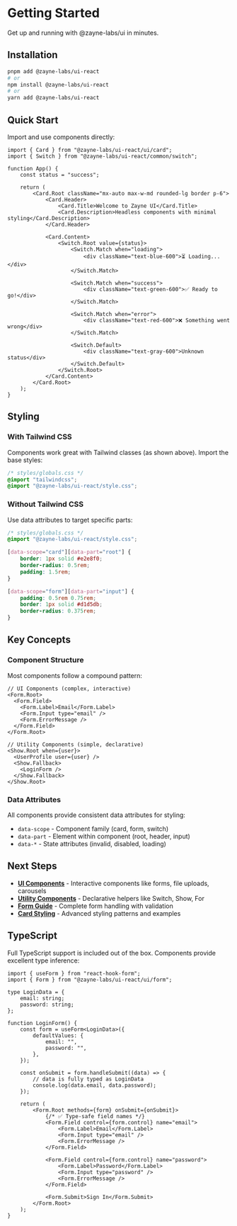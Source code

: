 # Getting Started

Get up and running with @zayne-labs/ui in minutes.

## Installation

```bash
pnpm add @zayne-labs/ui-react
# or
npm install @zayne-labs/ui-react
# or
yarn add @zayne-labs/ui-react
```

## Quick Start

Import and use components directly:

```tsx
import { Card } from "@zayne-labs/ui-react/ui/card";
import { Switch } from "@zayne-labs/ui-react/common/switch";

function App() {
	const status = "success";

	return (
		<Card.Root className="mx-auto max-w-md rounded-lg border p-6">
			<Card.Header>
				<Card.Title>Welcome to Zayne UI</Card.Title>
				<Card.Description>Headless components with minimal styling</Card.Description>
			</Card.Header>

			<Card.Content>
				<Switch.Root value={status}>
					<Switch.Match when="loading">
						<div className="text-blue-600">⏳ Loading...</div>
					</Switch.Match>

					<Switch.Match when="success">
						<div className="text-green-600">✅ Ready to go!</div>
					</Switch.Match>

					<Switch.Match when="error">
						<div className="text-red-600">❌ Something went wrong</div>
					</Switch.Match>

					<Switch.Default>
						<div className="text-gray-600">Unknown status</div>
					</Switch.Default>
				</Switch.Root>
			</Card.Content>
		</Card.Root>
	);
}
```

## Styling

### With Tailwind CSS

Components work great with Tailwind classes (as shown above). Import the base styles:

```css
/* styles/globals.css */
@import "tailwindcss";
@import "@zayne-labs/ui-react/style.css";
```

### Without Tailwind CSS

Use data attributes to target specific parts:

```css
/* styles/globals.css */
@import "@zayne-labs/ui-react/style.css";

[data-scope="card"][data-part="root"] {
	border: 1px solid #e2e8f0;
	border-radius: 0.5rem;
	padding: 1.5rem;
}

[data-scope="form"][data-part="input"] {
	padding: 0.5rem 0.75rem;
	border: 1px solid #d1d5db;
	border-radius: 0.375rem;
}
```

## Key Concepts

### Component Structure

Most components follow a compound pattern:

```tsx
// UI Components (complex, interactive)
<Form.Root>
  <Form.Field>
    <Form.Label>Email</Form.Label>
    <Form.Input type="email" />
    <Form.ErrorMessage />
  </Form.Field>
</Form.Root>

// Utility Components (simple, declarative)
<Show.Root when={user}>
  <UserProfile user={user} />
  <Show.Fallback>
    <LoginForm />
  </Show.Fallback>
</Show.Root>
```

### Data Attributes

All components provide consistent data attributes for styling:

- `data-scope` - Component family (card, form, switch)
- `data-part` - Element within component (root, header, input)
- `data-*` - State attributes (invalid, disabled, loading)

## Next Steps

- **[UI Components](/ui)** - Interactive components like forms, file uploads, carousels
- **[Utility Components](/utility)** - Declarative helpers like Switch, Show, For
- **[Form Guide](/ui/form)** - Complete form handling with validation
- **[Card Styling](/ui/card#styling)** - Advanced styling patterns and examples

## TypeScript

Full TypeScript support is included out of the box. Components provide excellent type inference:

```tsx
import { useForm } from "react-hook-form";
import { Form } from "@zayne-labs/ui-react/ui/form";

type LoginData = {
	email: string;
	password: string;
};

function LoginForm() {
	const form = useForm<LoginData>({
		defaultValues: {
			email: "",
			password: "",
		},
	});

	const onSubmit = form.handleSubmit((data) => {
		// data is fully typed as LoginData
		console.log(data.email, data.password);
	});

	return (
		<Form.Root methods={form} onSubmit={onSubmit}>
			{/* ✅ Type-safe field names */}
			<Form.Field control={form.control} name="email">
				<Form.Label>Email</Form.Label>
				<Form.Input type="email" />
				<Form.ErrorMessage />
			</Form.Field>

			<Form.Field control={form.control} name="password">
				<Form.Label>Password</Form.Label>
				<Form.Input type="password" />
				<Form.ErrorMessage />
			</Form.Field>

			<Form.Submit>Sign In</Form.Submit>
		</Form.Root>
	);
}
```
